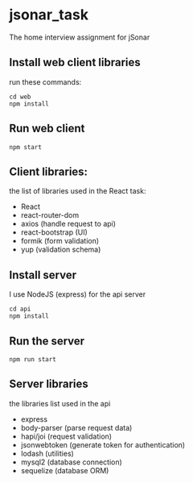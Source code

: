 # jsonar_task

The home interview assignment for jSonar

## Install web client libraries

run these commands:

```
cd web
npm install
```

## Run web client
```
npm start
```

## Client libraries:

the list of libraries used in the React task:

* React
* react-router-dom 
* axios (handle request to api)
* react-bootstrap (UI)
* formik (form validation)
* yup (validation schema)

## Install server

I use NodeJS (express) for the api server

```
cd api
npm install
```

## Run the server

```
npm run start
```

## Server libraries

the libraries list used in the api

* express
* body-parser (parse request data)
* hapi/joi (request validation)
* jsonwebtoken (generate token for authentication)
* lodash (utilities)
* mysql2 (database connection)
* sequelize (database ORM)